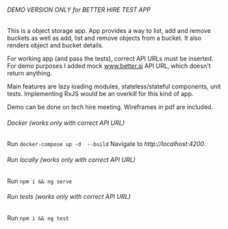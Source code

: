 ###### DEMO VERSION ONLY for BETTER HIRE TEST APP

This is a object storage app. App provides a way to list, add and remove buckets as well as add, list and remove objects from a bucket. It also renders object and bucket details.

For working app (and pass the tests), correct API URLs must be inserted. For demo purposes I added mock www.better.si API URL, which doesn't return anything.

Main features are lazy loading modules, stateless/stateful components, unit tests. Implementing RxJS would be an overkill for this kind of app.

Demo can be done on tech hire meeting. Wireframes in pdf are included.

###### Docker (works only with correct API URL)

Run `docker-compose up -d  --build` Navigate to _http://localhost:4200_.

###### Run locally (works only with correct API URL)

Run `npm i && ng serve`

###### Run tests (works only with correct API URL)

Run `npm i && ng test`
